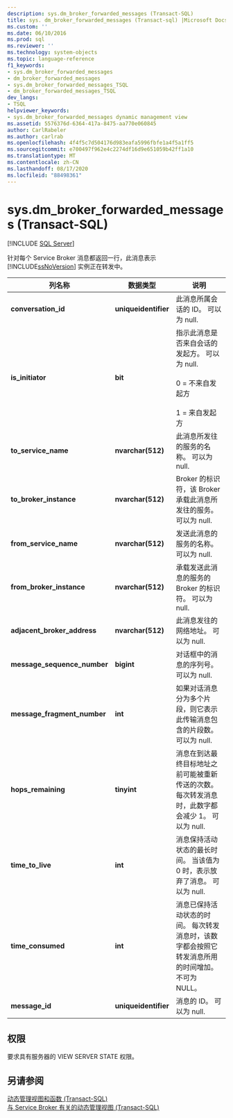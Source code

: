 ```yaml
---
description: sys.dm_broker_forwarded_messages (Transact-SQL)
title: sys. dm_broker_forwarded_messages (Transact-sql) |Microsoft Docs
ms.custom: ''
ms.date: 06/10/2016
ms.prod: sql
ms.reviewer: ''
ms.technology: system-objects
ms.topic: language-reference
f1_keywords:
- sys.dm_broker_forwarded_messages
- dm_broker_forwarded_messages
- sys.dm_broker_forwarded_messages_TSQL
- dm_broker_forwarded_messages_TSQL
dev_langs:
- TSQL
helpviewer_keywords:
- sys.dm_broker_forwarded_messages dynamic management view
ms.assetid: 5576376d-6364-417a-8475-aa770e060845
author: CarlRabeler
ms.author: carlrab
ms.openlocfilehash: 4f4f5c7d504176d983eafa5996fbfe1a4f5a1ff5
ms.sourcegitcommit: e700497f962e4c2274df16d9e651059b42ff1a10
ms.translationtype: MT
ms.contentlocale: zh-CN
ms.lasthandoff: 08/17/2020
ms.locfileid: "88498361"
---
```

# <a name="sysdm_broker_forwarded_messages-transact-sql"></a>sys.dm_broker_forwarded_messages (Transact-SQL)
[!INCLUDE [SQL Server](../../includes/applies-to-version/sqlserver.md)]

  针对每个 Service Broker 消息都返回一行，此消息表示 [!INCLUDE[ssNoVersion](../../includes/ssnoversion-md.md)] 实例正在转发中。  
  

|列名称|数据类型|说明|  
|-----------------|---------------|-----------------|  
|**conversation_id**|**uniqueidentifier**|此消息所属会话的 ID。 可以为 null.|  
|**is_initiator**|**bit**|指示此消息是否来自会话的发起方。  可以为 null.<br /><br /> 0 = 不来自发起方<br /><br /> 1 = 来自发起方|  
|**to_service_name**|**nvarchar(512)**|此消息所发往的服务的名称。 可以为 null.|  
|**to_broker_instance**|**nvarchar(512)**|Broker 的标识符，该 Broker 承载此消息所发往的服务。 可以为 null.|  
|**from_service_name**|**nvarchar(512)**|发送此消息的服务的名称。 可以为 null.|  
|**from_broker_instance**|**nvarchar(512)**|承载发送此消息的服务的 Broker 的标识符。 可以为 null.|  
|**adjacent_broker_address**|**nvarchar(512)**|此消息发往的网络地址。 可以为 null.|  
|**message_sequence_number**|**bigint**|对话框中的消息的序列号。 可以为 null.|  
|**message_fragment_number**|**int**|如果对话消息分为多个片段，则它表示此传输消息包含的片段数。 可以为 null.|  
|**hops_remaining**|**tinyint**|消息在到达最终目标地址之前可能被重新传送的次数。 每次转发消息时，此数字都会减少 1。 可以为 null.|  
|**time_to_live**|**int**|消息保持活动状态的最长时间。 当该值为 0 时，表示放弃了消息。 可以为 null.|  
|**time_consumed**|**int**|消息已保持活动状态的时间。 每次转发消息时，该数字都会按照它转发消息所用的时间增加。 不可为 NULL。|  
|**message_id**|**uniqueidentifier**|消息的 ID。 可以为 null.|  
  
## <a name="permissions"></a>权限  
 要求具有服务器的 VIEW SERVER STATE 权限。  
  
## <a name="see-also"></a>另请参阅  
 [动态管理视图和函数 (Transact-SQL)](~/relational-databases/system-dynamic-management-views/system-dynamic-management-views.md)   
 [与 Service Broker 有关的动态管理视图 (Transact-SQL)](../../relational-databases/system-dynamic-management-views/service-broker-related-dynamic-management-views-transact-sql.md)  
  
  


